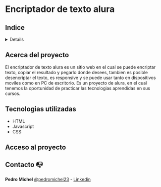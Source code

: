 # Encriptador de texto alura

## Indice
<details>
    <ol>
        <li>
            <a href="#acerca-del-proyecto">Acerca del Proyecto</a>
        </li>
        <li>
            <a href="#tecnologias-utilizadas">Tecnologias utilizadas</a>
        </li>
        <li>
            <a href="#acceso-al-proyecto">Acceso al proyecto</a>
        </li>
        <li>
            <a href="#contacto-📭">Contacto</a>
        </li>
    </ol>
</details>

## Acerca del proyecto
El encriptador de texto alura es un sitio web en el cual se puede encriptar texto, copiar el resultado y pegarlo donde desees, tambien es posible desencriptar el texto, es responsive y se puede usar tanto en dispositivos moviles como en PC de escritorio. Es un proyecto de alura, en el cual tenemos la oportunidad de practicar las tecnologias aprendidas en sus cursos.

## Tecnologias utilizadas
<ul>
    <li>HTML</li>
    <li>Javascript</li>
    <li>CSS</li>
</ul>

## Acceso al proyecto

## Contacto 📭
**Pedro Michel** 
[@pedromichel23](https://twitter.com/pedromichel23) - [Linkedin](https://www.linkedin.com/in/pedro-saul-michel-garate-218889142/)

